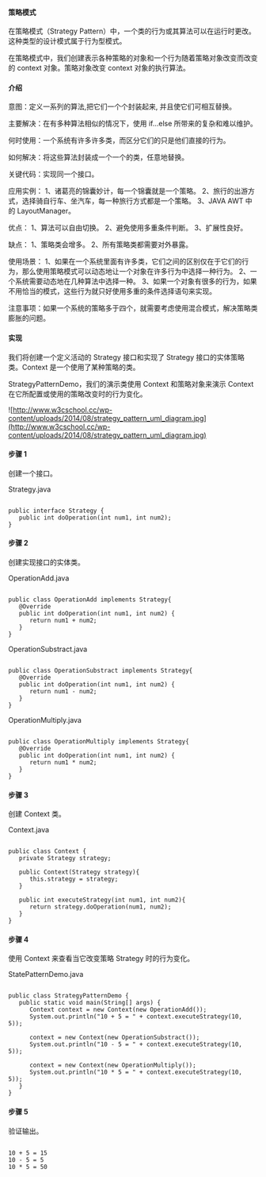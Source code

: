  
#### 策略模式

 在策略模式（Strategy Pattern）中，一个类的行为或其算法可以在运行时更改。这种类型的设计模式属于行为型模式。

 在策略模式中，我们创建表示各种策略的对象和一个行为随着策略对象改变而改变的 context 对象。策略对象改变 context 对象的执行算法。

 
#### 介绍

 意图：定义一系列的算法,把它们一个个封装起来, 并且使它们可相互替换。

 主要解决：在有多种算法相似的情况下，使用 if...else 所带来的复杂和难以维护。

 何时使用：一个系统有许多许多类，而区分它们的只是他们直接的行为。

 如何解决：将这些算法封装成一个一个的类，任意地替换。

 关键代码：实现同一个接口。

 应用实例： 1、诸葛亮的锦囊妙计，每一个锦囊就是一个策略。 2、旅行的出游方式，选择骑自行车、坐汽车，每一种旅行方式都是一个策略。 3、JAVA AWT 中的 LayoutManager。

 优点： 1、算法可以自由切换。 2、避免使用多重条件判断。 3、扩展性良好。 

 缺点： 1、策略类会增多。 2、所有策略类都需要对外暴露。 

 使用场景： 1、如果在一个系统里面有许多类，它们之间的区别仅在于它们的行为，那么使用策略模式可以动态地让一个对象在许多行为中选择一种行为。 2、一个系统需要动态地在几种算法中选择一种。 3、如果一个对象有很多的行为，如果不用恰当的模式，这些行为就只好使用多重的条件选择语句来实现。 

 注意事项：如果一个系统的策略多于四个，就需要考虑使用混合模式，解决策略类膨胀的问题。

 
#### 实现

 我们将创建一个定义活动的 Strategy 接口和实现了 Strategy 接口的实体策略类。Context 是一个使用了某种策略的类。

 StrategyPatternDemo，我们的演示类使用 Context 和策略对象来演示 Context 在它所配置或使用的策略改变时的行为变化。

 ![http://www.w3cschool.cc/wp-content/uploads/2014/08/strategy_pattern_uml_diagram.jpg](http://www.w3cschool.cc/wp-content/uploads/2014/08/strategy_pattern_uml_diagram.jpg)
#### 步骤 1

 创建一个接口。

 Strategy.java

 
```

public interface Strategy {
   public int doOperation(int num1, int num2);
}

```
 
#### 步骤 2

 创建实现接口的实体类。

 OperationAdd.java

 
```

public class OperationAdd implements Strategy{
   @Override
   public int doOperation(int num1, int num2) {
      return num1 + num2;
   }
}

```
 OperationSubstract.java

 
```

public class OperationSubstract implements Strategy{
   @Override
   public int doOperation(int num1, int num2) {
      return num1 - num2;
   }
}

```
 OperationMultiply.java

 
```

public class OperationMultiply implements Strategy{
   @Override
   public int doOperation(int num1, int num2) {
      return num1 * num2;
   }
}

```
 
#### 步骤 3

 创建 Context 类。

 Context.java

 
```

public class Context {
   private Strategy strategy;

   public Context(Strategy strategy){
      this.strategy = strategy;
   }

   public int executeStrategy(int num1, int num2){
      return strategy.doOperation(num1, num2);
   }
}

```
 
#### 步骤 4

 使用 Context 来查看当它改变策略 Strategy 时的行为变化。

 StatePatternDemo.java

 
```

public class StrategyPatternDemo {
   public static void main(String[] args) {
      Context context = new Context(new OperationAdd());		
      System.out.println("10 + 5 = " + context.executeStrategy(10, 5));

      context = new Context(new OperationSubstract());		
      System.out.println("10 - 5 = " + context.executeStrategy(10, 5));

      context = new Context(new OperationMultiply());		
      System.out.println("10 * 5 = " + context.executeStrategy(10, 5));
   }
}

```
 
#### 步骤 5

 验证输出。

 
```

10 + 5 = 15
10 - 5 = 5
10 * 5 = 50

```
 

